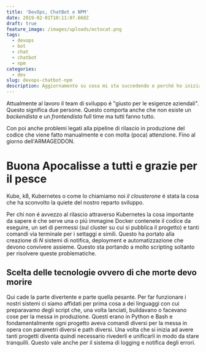```yaml
---
title: 'DevOps, ChatBot e NPM'
date: 2019-02-01T10:11:07.668Z
draft: true
feature_image: /images/uploads/octocat.png
tags:
  - devops
  - bot
  - chat
  - chatbot
  - npm
categories:
  - dev
slug: devops-chatbot-npm
description: Aggiornamento su cosa mi sta succedendo e perché ho iniziato a fare il DevOps
---
```

Attualmente al lavoro il team di sviluppo é "giusto per le esigenze aziendali". Questo significa due persone. Questo comporta anche che non esiste un _backendista_ e un _frontendista_ full time ma tutti fanno tutto.

Con poi anche problemi legati alla pipeline di rilascio in produzione del codice che viene fatto manualmente e con molta (poca) attenzione. Fino al giorno dell'ARMAGEDDON.

# Buona Apocalisse a tutti e grazie per il pesce

Kube, k8, Kubernetes o come lo chiamiamo noi _il clousterone_ é stata la cosa che ha sconvolto la quiete del nostro reparto sviluppo.

Per chi non é avvezzo al rilascio attraverso Kubernetes la cosa importante da sapere é che serve una o piú immagine Docker contenete il codice da eseguire, un set di permessi (sul cluster su cui si pubblica il progetto) e tanti comandi via terminale per i settaggi e simili.
Questo ha portato alla creazione di _N_ sistemi di notifica, deployment e automatizzazione che devono convivere assieme. Questo sta portando a molto scripting soltanto per risolvere queste problematiche.

## Scelta delle tecnologie ovvero di che morte devo morire

Qui cade la parte divertente e parte quella pesante. Per far funzionare i nostri sistemi ci siamo affidati per prima cosa a dei linguaggi con cui preparavamo degli script che, una volta lanciati, buildavano o facevano cose per la messa in produzione. Questi erano in Python e Bash e fondamentalmente ogni progetto aveva comandi diversi per la messa in opera con parametri diversi e path diversi. Una volta che si inizia ad avere tanti progetti diventa quindi necessario rivederli e unificarli in modo da stare tranquilli. Questo vale anche per il sistema di logging e notifica degli errori.

### 